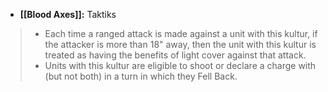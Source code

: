 - **[[Blood Axes]]:** Taktiks
>- Each time a ranged attack is made against a unit with this kultur, if the attacker is more than 18" away, then the unit with this kultur is treated as having the benefits of light cover against that attack.
>- Units with this kultur are eligible to shoot or declare a charge with (but not both) in a turn in which they Fell Back.